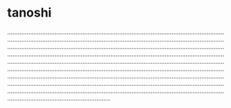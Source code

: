 # tanoshi

.......................................................................................................................................................................................................................................................................................................................................................................................................................................................................................................................................................................................................................................................................................................................................................................................................................................................................................................................................................................................................................................................................................................................................................................................................................